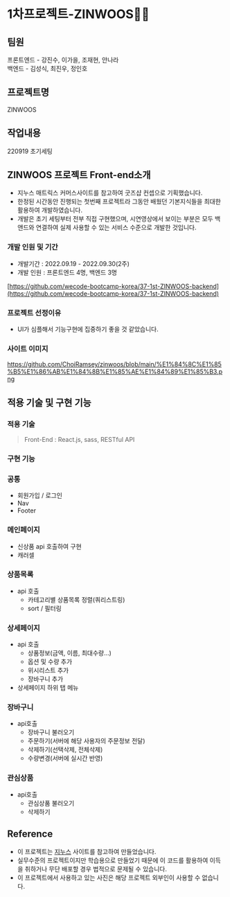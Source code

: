 # 1차프로젝트-ZINWOOS👏🏻

## 팀원

프론트엔드 - 강진수, 이가을, 조재현, 안나라  
백엔드 - 김성식, 최진우, 정인호

## 프로젝트명

ZINWOOS

## 작업내용

220919 초기세팅

## ZINWOOS **프로젝트 Front-end소개**

- 지누스 매트릭스 커머스사이트를 참고하여 굿즈샵 컨셉으로 기획했습니다.
- 한정된 시간동안 진행되는 첫번째 프로젝트라 그동안 배웠던 기본지식들을 최대한 활용하여 개발하였습니다.
- 개발은 초기 세팅부터 전부 직접 구현했으며, 시연영상에서 보이는 부분은 모두 백앤드와 연결하여 실제 사용할 수 있는 서비스 수준으로 개발한 것입니다.

### **개발 인원 및 기간**

- 개발기간 : 2022.09.19 - 2022.09.30(2주)
- 개발 인원 : 프론트엔드 4명, 백엔드 3명

[https://github.com/wecode-bootcamp-korea/37-1st-ZINWOOS-backend](https://github.com/wecode-bootcamp-korea/37-1st-ZINWOOS-backend)

### **프로젝트 선정이유**

- UI가 심플해서 기능구현에 집중하기 좋을 것 같았습니다.

### 사이트 이미지

https://github.com/ChoiRamsey/zinwoos/blob/main/%E1%84%8C%E1%85%B5%E1%86%AB%E1%84%8B%E1%85%AE%E1%84%89%E1%85%B3.png

## **적용 기술 및 구현 기능**

### **적용 기술**

> Front-End : React.js, sass, RESTful API

### **구현 기능**

### **공통**

- 회원가입 / 로그인
- Nav
- Footer

### **메인페이지**

- 신상품 api 호출하여 구현
- 캐러셀

### 상품목록

- api 호출
  - 카테고리별 상품목록 정렬(쿼리스트링)
  - sort / 필터링

### **상세페이지**

- api 호출
  - 상품정보(금액, 이름, 최대수량…)
  - 옵션 및 수량 추가
  - 위시리스트 추가
  - 장바구니 추가
- 상세페이지 하위 탭 메뉴

### 장바구니

- api호출
  - 장바구니 불러오기
  - 주문하기(서버에 해당 사용자의 주문정보 전달)
  - 삭제하기(선택삭제, 전체삭제)
  - 수량변경(서버에 실시간 반영)

### 관심상품

- api호출
  - 관심상품 불러오기
  - 삭제하기

## **Reference**

- 이 프로젝트는 [지누스](https://www.zinus.co.kr/) 사이트를 참고하여 만들었습니다.
- 실무수준의 프로젝트이지만 학습용으로 만들었기 때문에 이 코드를 활용하여 이득을 취하거나 무단 배포할 경우 법적으로 문제될 수 있습니다.
- 이 프로젝트에서 사용하고 있는 사진은 해당 프로젝트 외부인이 사용할 수 없습니다.

